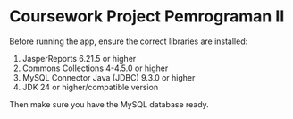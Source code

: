 # Coursework Project Pemrograman II
Before running the app, ensure the correct libraries are installed:
  1. JasperReports 6.21.5 or higher
  2. Commons Collections 4-4.5.0 or higher
  3. MySQL Connector Java (JDBC) 9.3.0 or higher
  4. JDK 24 or higher/compatible version

Then make sure you have the MySQL database ready.
